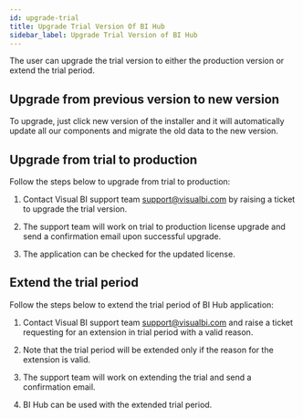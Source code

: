 ```yaml
---
id: upgrade-trial
title: Upgrade Trial Version Of BI Hub
sidebar_label: Upgrade Trial Version of BI Hub
---
```


The user can upgrade the trial version to either the production version or extend the trial period.

## Upgrade from previous version to new version

To upgrade, just click new version of the installer and it will automatically update all our components and migrate the old data to the new version.

## Upgrade from trial to production

Follow the steps below to upgrade from trial to production:

1. Contact Visual BI support team support@visualbi.com by raising a ticket to upgrade the trial version.

2. The support team will work on trial to production license upgrade and send a confirmation email upon successful upgrade.

3. The application can be checked for the updated license.

## Extend the trial period

Follow the steps below to extend the trial period of BI Hub application:

1. Contact Visual BI support team support@visualbi.com and raise a ticket requesting for an extension in trial period with a valid reason.

2. Note that the trial period will be extended only if the reason for the extension is valid.

3. The support team will work on extending the trial and send a confirmation email.

4. BI Hub can be used with the extended trial period.

